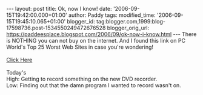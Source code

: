 \-\-- layout: post title: Ok, now I know! date:
\'2006-09-15T19:42:00.000+01:00\' author: Paddy tags: modified\_time:
\'2006-09-15T19:45:10.065+01:00\' blogger\_id:
tag:blogger.com,1999:blog-17598736.post-1534550249472676528
blogger\_orig\_url:
https://paddeesplace.blogspot.com/2006/09/ok-now-i-know.html \-\-- There
is NOTHING you can not buy on the internet. And I found this link on PC
World\'s Top 25 Worst Web Sites in case you\'re wondering!\
\
[Click Here](https://neuticles.com/index1.html)\
\
Today\'s\
High: Getting to record something on the new DVD recorder.\
Low: Finding out that the damn program I wanted to record wasn\'t on.
